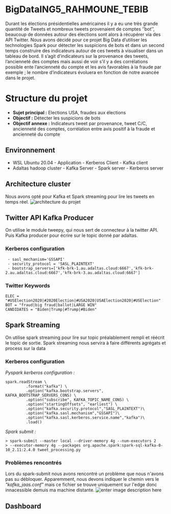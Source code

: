 #  BigDataING5_RAHMOUNE_TEBIB

Durant les élections présidentielles américaines il y a eu une très grande quantité de Tweets et nombreux tweets provenaient de comptes ‘’bot’’, beaucoup de données autour des élections sont alors à récupérer via des API Twitter. Nous avons décidé pour ce projet Big Data d’utiliser les technologies Spark pour détecter les suspicions de bots et dans un second temps construire des indicateurs autour de ces tweets à visualiser dans un tableau de bord. Il s’agit d’indicateurs sur la provenance des tweets, l’ancienneté des comptes mais aussi de voir s’il y a des corrélations possible ente l’ancienneté du compte et les avis favorables à la fraude par exemple ; le nombre d’indicateurs évoluera en fonction de notre avancée dans le projet.

# Structure du projet

 - **Sujet principal :** Elections USA, fraudes aux élections
 - **Objectif :** Détecter les suspicions de bots
 - **Objectif annexe :** Indicateurs tweet par provenance, tweet C/C, ancienneté des comptes, corrélation entre avis positif à la fraude et
   ancienneté du compte

## Environnement 

 - WSL Ubuntu 20.04
   		 -  Application
   		 - Kerberos Client
   		 - Kafka client
 - Adaltas hadoop cluster
		 -  Kafka Server
		 -  Spark server
		 -  Kerberos server

## Architecture cluster

Nous avons opté pour Kafka et Spark streaming pour lire les tweets en temps réel. ![architecture du projet ](https://i.imgur.com/OjObqXu_d.webp?maxwidth=760&fidelity=grand)

## Twitter API Kafka Producer

On utilise le module tweepy, qui nous sert de connecteur à la twitter API. Puis Kafka producer pour écrire sur le topic donné par adaltas.

### Kerberos configuration

     - sasl_mechanism='GSSAPI'
     - security_protocol = 'SASL_PLAINTEXT'
     - bootstrap_servers=['kfk-brk-1.au.adaltas.cloud:6667','kfk-brk-2.au.adaltas.cloud:6667','kfk-brk-3.au.adaltas.cloud:6667']

### Twitter Keywords
    ELEC = "#USElection2020|#2020Election|#USA2020|USAElection2020|#USElection"
    BOT = "fraud|big fraud|ballot|LARGE WIN"
    CANDIDATES = "Biden|Trump|#Trump|#Biden"
## Spark Streaming

On utilise spark streaming pour lire sur topic préalablement rempli et réécrit le topic de sortie. Spark streaming nous servira à faire différents agrégats et process sur la data

### Kerberos configuration
*Pyspark kerberos configuration :*

    spark.readStream \
             .format("kafka") \
             .option("kafka.bootstrap.servers", KAFKA_BOOTSTRAP_SERVERS_CONS) \
             .option("subscribe", KAFKA_TOPIC_NAME_CONS) \
             .option("startingOffsets", "earliest") \
             .option("kafka.security.protocol","SASL_PLAINTEXT")\
             .option("kafka.sasl.mechanism","GSSAPI")\
             .option("kafka.sasl.kerberos.service.name","kafka")\
             .load()

*Spark submit :*

    > spark-submit --master local --driver-memory 4g --num-executors 2
    > --executor-memory 4g --packages org.apache.spark:spark-sql-kafka-0-10_2.11:2.4.0 tweet_processing.py

### Problèmes rencontrés
Lors du spark-submit nous avons rencontré un problème que nous n'avons pas su débloquer. Apparemment, nous devons indiquer le chemin vers le *"kafka_jaas.conf"* mais ce fichier se trouve uniquement sur l'edge donc innacessible demuis ma machine distante.
![enter image description here](https://i.imgur.com/HKojm5b_d.webp?maxwidth=1520&fidelity=grand)

## Dashboard
